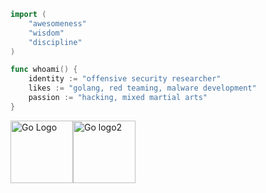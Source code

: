 ```go
import (
    "awesomeness"
    "wisdom"
    "discipline"
)

func whoami() {
	identity := "offensive security researcher"
	likes := "golang, red teaming, malware development"
	passion := "hacking, mixed martial arts"
}
```
<img src="https://miro.medium.com/v2/resize:fit:1400/1*Z5FdBMXzl5PGHt8AVfslcw.gif" alt="Go Logo" width="100"/><img src="https://github.com/user-attachments/assets/19ed6d6f-ebd9-42a7-9c3f-4449439f919b" alt="Go logo2" width="100"/>
